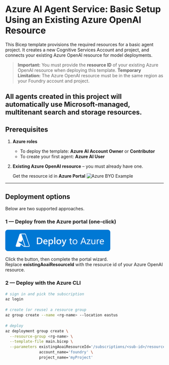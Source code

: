 # Azure AI Agent Service: Basic Setup Using an Existing Azure OpenAI Resource

This Bicep template provisions the required resources for a basic agent project. It creates a new Cognitive Services Account and project, and connects your existing Azure OpenAI resource for model deployments.

> **Important:** You must provide the **resource ID** of your existing Azure OpenAI resource when deploying this template.
> **Temporary Limitation:** The Azure OpenAI resource must be in the same region as your Foundry account and project.

All agents created in this project will automatically use Microsoft-managed, multitenant search and storage resources.
---

## Prerequisites

1. **Azure roles**  
   - To deploy the template: **Azure AI Account Owner** or **Contributor**  
   - To create your first agent: **Azure AI User**
2. **Existing Azure OpenAI resource** – you must already have one.  

    Get the resource id in **Azure Portal**
    ![Azure BYO Example](./azurebyo.PNG)
---

## Deployment options

Below are two supported approaches.

### 1 — Deploy from the Azure portal (one-click)

[![Deploy To Azure](https://raw.githubusercontent.com/Azure/azure-quickstart-templates/master/1-CONTRIBUTION-GUIDE/images/deploytoazure.svg?sanitize=true)](https://portal.azure.com/#create/Microsoft.Template/uri/https%3A%2F%2Fraw.githubusercontent.com%2Fazure-ai-foundry%2Ffoundry-samples%2Frefs%2Fheads%2Fmain%2Fsamples%2Fmicrosoft%2Finfrastructure-setup%2F42-basic-agent-setup-with-customization%2Fazuredeploy.json)

Click the button, then complete the portal wizard.  
Replace **existingAoaiResourceId** with the resource id of your Azure OpenAI resource.

### 2 — Deploy with the Azure CLI

```bash
# sign in and pick the subscription
az login

# create (or reuse) a resource group
az group create --name <rg-name> --location eastus

# deploy
az deployment group create \
  --resource-group <rg-name> \
  --template-file main.bicep \
  --parameters existingAoaiResourceId='/subscriptions/<sub-id>/resourceGroups/<rg-name>/providers/Microsoft.CognitiveServices/accounts/<aoai-name>' \
               account_name='foundry' \
               project_name='myProject'
```
